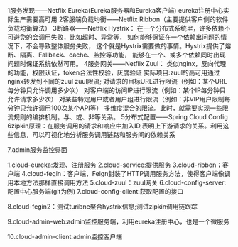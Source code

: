1服务发现——Netflix Eureka(Eureka服务器和Eureka客户端)
eureka注册中心实际生产需要高可用
2客服端负载均衡——Netflix Ribbon（主要提供客户侧的软件负载均衡算法）
3断路器——Netflix Hystrix：
在一个分布式系统里，许多依赖不可避免的会调用失败，比如超时、异常等，
如何能够保证在一个依赖出问题的情况下，不会导致整体服务失败，
这个就是Hystrix需要做的事情。Hystrix提供了熔断、隔离、Fallback、cache、监控等功能，
能够在一个、或多个依赖同时出现问题时保证系统依然可用。
4服务网关——Netflix Zuul：
类似nginx，反向代理的功能，权限认证，token合法性校验，灰度验证
实际项目:zuul的高可用通过nginx转发到不同的zuul
zuul限流;
对请求的目标URL进行限流（例如：某个URL每分钟只允许调用多少次）
对客户端的访问IP进行限流（例如：某个IP每分钟只允许请求多少次）
对某些特定用户或者用户组进行限流（例如：非VIP用户限制每分钟只允许调用100次某个API等）
多维度混合的限流。此时，就需要实现一些限流规则的编排机制。与、或、非等关系。
5分布式配置——Spring Cloud Config
6zipkin原理：在服务调用的请求和响应中加入ID,表明上下游请求的关系。利用这些信息，可以可视化地分析服务调用链路和服务间的依赖关系

7.admin服务监控界面



1.cloud-eureka:发现、注册服务
2.cloud-service:提供服务
3.cloud-ribbon；客户端
4.cloud-fegin：客户端，Feign封装了HTTP调用服务方法，使得客户端像调用本地方法那样直接调用方法
5.cloud-zuul：zuul网关
6.cloud-config-server:配置中心服务端(git为例)
7.cloud-config-client:获取配置的接口

8.cloud-fegin2：测试turibne聚合hystrix信息;测试zipkin调用链跟踪

9.cloud-admin-web:admin监控服务端，利用eureka注册中心，也是一个微服务

10.cloud-admin-client:admin监控客户端